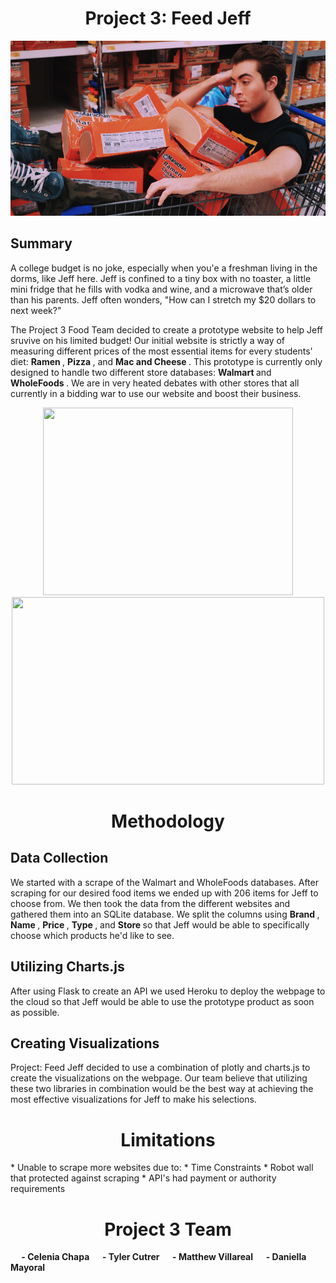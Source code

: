 <h1 align="center"> Project 3: Feed Jeff </h1>

![guy-with-ramen](readme-img/ramen-guy.png)

## Summary
A college budget is no joke, especially when you'e a freshman living in the dorms, like Jeff here. Jeff is confined to a tiny box with no toaster, a little mini fridge that he fills with vodka and wine, and a microwave that’s older than his parents. Jeff often wonders, "How can I stretch my $20 dollars to next week?" 

The Project 3 Food Team decided to create a prototype website to help Jeff sruvive on his limited budget! Our initial website is strictly a way of measuring different prices of the most essential items for every students' diet: <b> Ramen </b>, <b> Pizza </b>, and <b> Mac and Cheese </b>. This prototype is currently only designed to handle two different store databases: <b> Walmart </b> and <b> WholeFoods </b>. We are in very heated debates with other stores that all currently in a bidding war to use our website and boost their business. 


<p align="center">
<img src= "http://cdn.abclocal.go.com/content/wpvi/images/cms/513058_1280x720.jpg"  width="400" height="300">
<img src= "http://blog.logomyway.com/wp-content/uploads/2017/02/walmart-store.jpg" width="500" height="300">
</p>
                                                                                                                                    
<h1 align="center"> Methodology </h1>

## Data Collection
We started with a scrape of the Walmart and WholeFoods databases. After scraping for our desired food items we ended up with 206 items for Jeff to choose from. We then took the data from the different websites and gathered them into an SQLite database. We split the columns using <b> Brand </b>, <b> Name </b>, <b> Price </b> , <b> Type </b>, and <b> Store </b> so that Jeff would be able to specifically choose which products he'd like to see. 

## Utilizing Charts.js
After using Flask to create an API we used Heroku to deploy the webpage to the cloud so that Jeff would be able to use the prototype product as soon as possible. 

## Creating Visualizations
Project: Feed Jeff decided to use a combination of plotly and charts.js to create the visualizations on the webpage. Our team believe that utilizing these two libraries in combination would be the best way at achieving the most effective visualizations for Jeff to make his selections. 

<h1 align="center"> Limitations </h1>
* Unable to scrape more websites due to: 
  * Time Constraints 
  * Robot wall that protected against scraping 
  * API's had payment or authority requirements


<h1 align="center">Project 3 Team</h1>

<b>
&emsp;  - Celenia Chapa
&emsp;  - Tyler Cutrer
&emsp;  - Matthew Villareal
&emsp;  - Daniella Mayoral
  </b>
